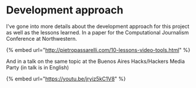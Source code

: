 # Development approach

I've gone into more details about the development approach for this project as well as the lessons learned. In a paper for the Computational Journalism Conference at Northwestern. 

{% embed url="http://pietropassarelli.com/10-lessons-video-tools.html" %}

And in a talk on the same topic at the Buenos Aires Hacks/Hackers Media Party \(in talk is in English\)

{% embed url="https://youtu.be/jryiz5kC1V8" %}

## 

